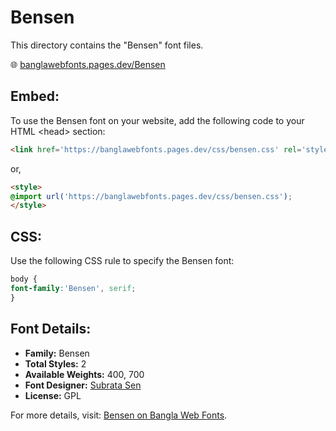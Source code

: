 # Bensen

This directory contains the "Bensen" font files.

🌐 [banglawebfonts.pages.dev/Bensen](https://banglawebfonts.pages.dev/bensen/#about)

## Embed:
To use the Bensen font on your website, add the following code to your HTML &lt;head&gt; section:
```html
<link href='https://banglawebfonts.pages.dev/css/bensen.css' rel='stylesheet'>
```

or,
```html
<style>
@import url('https://banglawebfonts.pages.dev/css/bensen.css');
</style>
```

## CSS:
Use the following CSS rule to specify the Bensen font:
```css
body {
font-family:'Bensen', serif;
}
```

## Font Details:
- **Family:** Bensen
- **Total Styles:** 2
- **Available Weights:** 400, 700
- **Font Designer:** [Subrata Sen](https://www.subratasen.com/)
- **License:** GPL

For more details, visit: [Bensen on Bangla Web Fonts](https://banglawebfonts.pages.dev/bensen/#about).